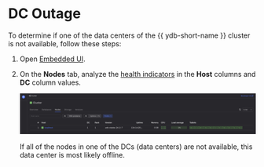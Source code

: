 # DC Outage

To determine if one of the data centers of the {{ ydb-short-name }} cluster is not available, follow these steps:

1. Open [Embedded UI](../../../../../reference/embedded-ui/index.md).

1. On the **Nodes** tab, analyze the [health indicators](../../../../../reference/embedded-ui/ydb-monitoring.md#colored_indicator) in the **Host** columns and **DC** column values.

    ![](../_assets/cluster-nodes.png)

    If all of the nodes in one of the DCs (data centers) are not available, this data center is most likely offline.
